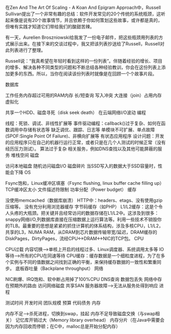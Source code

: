 在Zen And The Art Of Scaling - A Koan And Epigram Approach中，Russell Sullivan提出了一个非常有趣的总结：软件开发常见的20个传统的系统瓶颈，这听起来像是说有20个故事情节，并且依赖于你如何策划这些故事，或许都是真的，但唯有实践才知道它们带给我们的酸甜苦辣。

有一天，Aurelien Broszniowski给我发了一份电子邮件，把这些瓶颈用列表的方式展示出来。在接下来的交谈过程中，我又把该列表抄送给了Russell，Russell对此列表进行了整理。



Russell说：“我真希望在年轻时看到这样的一份列表”。伴随着经验的增长、项目的增多、解决各种不同类型的问题和不断总结各种经验教训，你会在这份列表上添加更多的东西。所以，当你在阅读该份列表时就像是在回顾一个个故事片段。

数据库

工作任务内存超过可用的RAM内存
长/短查询
写入冲突
大连接（join）占用内存
虚拟化

共享一个HDD、磁盘寻死（disk seek death）
在云端网络I/O波动
编程

线程：死锁、调试、非线性扩展等
事件驱动编程：callback()过于复杂、如何在函数调用中存储有状态等
缺乏调优、跟踪、日志等
单模块不可扩展、单点故障(SPOF:Single Point Of Failure)、非横向扩展等
有状态应用程序
设计问题：开发的应用程序只在自己的机器行运行正常，或者只是在几个人测试的时候正常（没有经历压力测试）。
算法过于复杂
相关服务，例如DNS查找以及其他可能屏蔽的服务
堆栈空间
磁盘

访问本地磁盘
随机访问磁盘I/O
磁盘碎片
当SSD写入的数据大于SSD容量时，性能会下降
OS

Fsync饱和，Linux缓冲区填塞（Fsync flushing, linux buffer cache filling up）
TCP缓冲区太小
文件描述符限制
功率分配（Power budget）
缓存

没使用memcached（数据库崩溃）
HTTP中：headers、etags、没有使用gzip压缩等。
没有充分利用浏览器缓存
字节码缓存（如PHP）
L1/L2缓存：这是个令人头疼的大瓶颈。把关键并且经常访问的数据存储在L1/L2中。这涉及到很多：snappy网络I/O,列数据库直接在压缩数据上运行算法等。利用一些技术不销毁你的TLB。最重要的思想是紧紧的抓住计算机的体系结构，涉及多核CPU，L1/L2，共享的L3，NUMA RAM，从DRAM到芯片数据传输带宽/延迟，DRAM缓存的DiskPages，DirtyPages，流经CPU<->DRAM<->NIC的TCP包。
CPU

CPU过载
内容切换—>单核上开启的线程过多、Linux调度器、系统调用太多等
IO等待—>所有的CPU在同速等待
CPU缓存：缓存数据是一个细粒度进程，为了在多个实例与不同的值数据之间找到正确的平衡，来保持缓存数据的一致性和繁重同步。
底板吞吐量（Backplane throughput）
网络

NIC刷爆、IRQ饱和、软中断占用掉了100%CPU
DNS查询
数据包丢失
网络中存在预期外的路由
访问网络磁盘
共享SAN
服务器故障—>无法从服务处得到响应
进程

测试时间
开发时间
团队规模
预算
代码债务
内存

内存不足—>杀死进程，切换到swap，挂起
内存不足导致磁盘交换（与swap相关）
记忆库开销过大（Memory library overhead）
内存分片（在Java中需要会因为内存回收而停顿；在C中，malloc总是开始分配内存）
